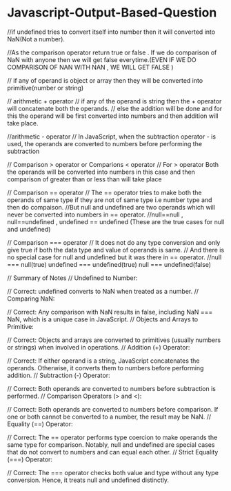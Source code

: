 # Javascript-Output-Based-Question
//if undefined tries to convert itself into number then it will converted into NaN(Not a number).


//As the comparison operator return true or false . If we do comparison of NaN with anyone then we will get false everytime.(EVEN IF WE DO COMPARISON OF NAN WITH NAN , WE WILL GET FALSE )


// if any of operand is object or array then they will be converted into primitive(number or string)


// arithmetic + operator
// if any of the operand is string then the + operator will concatenate both the operands.
// else the addition will be done and for this the operand will be first converted into numbers and then addition will take place.


//arithmetic - operator
// In JavaScript, when the subtraction operator - is used, the operands are converted to numbers before performing the subtraction


// Comparison > operator or Comparions < operator
// For > operator Both the operands will be converted into numbers in this case and then comparison of greater than or less than will take place


// Comparison == operator
// The == operator tries to make both the operands of same type if they are not of same type  i.e number type and then do compaison.
//But null and undefined are two operands which will never be converted into numbers in == operator.
//null==null , null==undefined , undefined == undefined (These are the true cases for null and undefined)


// Comparison === operator
// It does not do any type conversion and only give true if both the data type and value of operands is same.
// And there is no special case for null and undefined but it was there in == operator.
//null === null(true) undefined === undefined(true) null === undefined(false)








// Summary of Notes
// Undefined to Number:

// Correct: undefined converts to NaN when treated as a number.
// Comparing NaN:

// Correct: Any comparison with NaN results in false, including NaN === NaN, which is a unique case in JavaScript.
// Objects and Arrays to Primitive:

// Correct: Objects and arrays are converted to primitives (usually numbers or strings) when involved in operations.
// Addition (+) Operator:

// Correct: If either operand is a string, JavaScript concatenates the operands. Otherwise, it converts them to numbers before performing addition.
// Subtraction (-) Operator:

// Correct: Both operands are converted to numbers before subtraction is performed.
// Comparison Operators (> and <):

// Correct: Both operands are converted to numbers before comparison. If one or both cannot be converted to a number, the result may be NaN.
// Equality (==) Operator:

// Correct: The == operator performs type coercion to make operands the same type for comparison. Notably, null and undefined are special cases that do not convert to numbers and can equal each other.
// Strict Equality (===) Operator:

// Correct: The === operator checks both value and type without any type conversion. Hence, it treats null and undefined distinctly.

